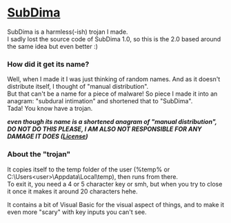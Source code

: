 <!-- THIS SITE IS LICENSED UNDER THE CIR-LICENSE. FOR MORE INFO VISIT https://github.com/Yuri010/CIR-License/
ORIGINAL CAN BE FOUND AT https://github.com/Yuri010/CIR-License/blob/main/License.md -->

# [SubDima](https://github.com/Yuri010/SubDima)
SubDima is a harmless(-ish) trojan I made.\
I sadly lost the source code of SubDima 1.0, so this is the 2.0 based around the same idea but even better :)

### How did it get its name?
Well, when I made it I was just thinking of random names. And as it doesn't distribute itself, I thought of "manual distribution".\
But that can't be a name for a piece of malware! So piece I made it into an anagram: "subdural intimation" and shortened that to "SubDima".\
Tada! You know have a trojan.

***even though its name is a shortened anagram of "manual distribution", DO NOT DO THIS PLEASE, I AM ALSO NOT RESPONSIBLE FOR ANY DAMAGE IT DOES ([License](https://github.com/Yuri010/CIR-License/blob/main/License.md))***

### About the "trojan"
It copies itself to the temp folder of the user (%temp% or C:\Users\<user>\Appdata\Local\temp), then runs from there.\
To exit it, you need a 4 or 5 character key or smh, but when you try to close it once it makes it around 20 characters hehe.

It contains a bit of Visual Basic for the visual aspect of things, and to make it even more "scary" with key inputs you can't see.
